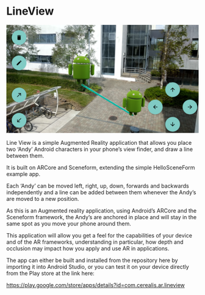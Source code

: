 # LineView

![Screenshot](/screenshots/Screenshot_20190513-145400.png)

Line View is a simple Augmented Reality application that allows you place two ‘Andy’ Android characters in your phone’s view finder, and draw a line between them.

It is built on ARCore and Sceneform, extending the simple HelloSceneForm example app.

Each ‘Andy’ can be moved left, right, up, down, forwards and backwards independently and a line can be added between them whenever the Andy’s are moved to a new position.

As this is an Augmented reality application, using Android’s ARCore and the Sceneform framework, the Andy’s are anchored in place and will stay in the same spot as you move your phone around them.

This application will allow you get a feel for the capabilities of your device and of the AR frameworks, understanding in particular, how depth and occlusion may impact how you apply and use AR in applications.

The app can either be built and installed from the repository here by importing it into Android Studio, or you can test it on your device directly from the Play store at the link here:

https://play.google.com/store/apps/details?id=com.cerealis.ar.lineview



